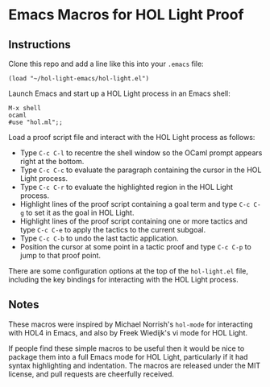 Emacs Macros for HOL Light Proof
================================

Instructions
------------

Clone this repo and add a line like this into your `.emacs` file:

`(load "~/hol-light-emacs/hol-light.el")`

Launch Emacs and start up a HOL Light process in an Emacs shell:

    M-x shell
    ocaml
    #use "hol.ml";;

Load a proof script file and interact with the HOL Light process as follows:

 * Type `C-c C-l` to recentre the shell window so the OCaml prompt appears right at the bottom.
 * Type `C-c C-c` to evaluate the paragraph containing the cursor in the HOL Light process.
 * Type `C-c C-r` to evaluate the highlighted region in the HOL Light process.
 * Highlight lines of the proof script containing a goal term and type `C-c C-g` to set it as the goal in HOL Light.
 * Highlight lines of the proof script containing one or more tactics and type `C-c C-e` to apply the tactics to the current subgoal.
 * Type `C-c C-b` to undo the last tactic application.
 * Position the cursor at some point in a tactic proof and type `C-c C-p` to jump to that proof point.

There are some configuration options at the top of the `hol-light.el` file, including the key bindings for interacting with the HOL Light process.

Notes
-----

These macros were inspired by Michael Norrish's `hol-mode` for interacting with HOL4 in Emacs, and also by Freek Wiedijk's vi mode for HOL Light.

If people find these simple macros to be useful then it would be nice to package them into a full Emacs mode for HOL Light, particularly if it had syntax highlighting and indentation. The macros are released under the MIT license, and pull requests are cheerfully received.
